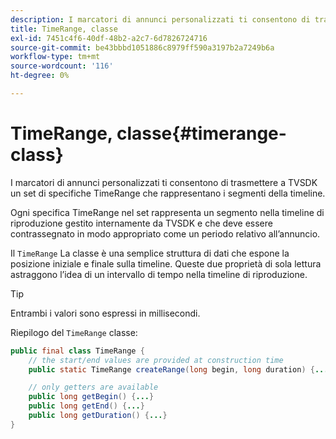 ```yaml
---
description: I marcatori di annunci personalizzati ti consentono di trasmettere a TVSDK un set di specifiche TimeRange che rappresentano i segmenti della timeline.
title: TimeRange, classe
exl-id: 7451c4f6-40df-48b2-a2c7-6d7826724716
source-git-commit: be43bbbd1051886c8979ff590a3197b2a7249b6a
workflow-type: tm+mt
source-wordcount: '116'
ht-degree: 0%

---
```


# TimeRange, classe{#timerange-class}

I marcatori di annunci personalizzati ti consentono di trasmettere a TVSDK un set di specifiche TimeRange che rappresentano i segmenti della timeline.

<!--<a id="section_42EB6D62627A424ABA250E3246EFEFC3"></a>-->

Ogni specifica TimeRange nel set rappresenta un segmento nella timeline di riproduzione gestito internamente da TVSDK e che deve essere contrassegnato in modo appropriato come un periodo relativo all’annuncio.

Il `TimeRange` La classe è una semplice struttura di dati che espone la posizione iniziale e finale sulla timeline. Queste due proprietà di sola lettura astraggono l’idea di un intervallo di tempo nella timeline di riproduzione.

>[!TIP]
>
>Entrambi i valori sono espressi in millisecondi.

Riepilogo del `TimeRange` classe:

```java
public final class TimeRange {
    // the start/end values are provided at construction time
    public static TimeRange createRange(long begin, long duration) {...} 

    // only getters are available
    public long getBegin() {...} 
    public long getEnd() {...} 
    public long getDuration() {...}
}
```
